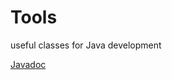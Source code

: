 # Tools

useful classes for Java development

[Javadoc](http://deadlocker.no-ip.org/javadoc/ "Javadoc")